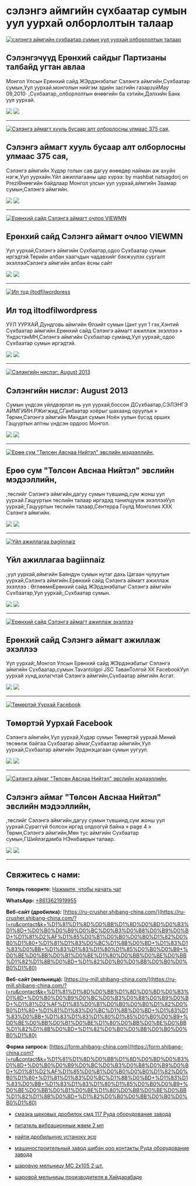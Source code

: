 # сэлэнгэ аймгийн сүхбаатар сумын уул уурхай олборлолтын талаар

<a href="https://swt.shibang-china.com/?l=ru&img&k=%D1%81%D1%8D%D0%BB%D1%8D%D0%BD%D0%B3%D1%8D+%D0%B0%D0%B9%D0%BC%D0%B3%D0%B8%D0%B9%D0%BD+%D1%81%D2%AF%D1%85%D0%B1%D0%B0%D0%B0%D1%82%D0%B0%D1%80+%D1%81%D1%83%D0%BC%D1%8B%D0%BD+%D1%83%D1%83%D0%BB+%D1%83%D1%83%D1%80%D1%85%D0%B0%D0%B9+%D0%BE%D0%BB%D0%B1%D0%BE%D1%80%D0%BB%D0%BE%D0%BB%D1%82%D1%8B%D0%BD+%D1%82%D0%B0%D0%BB%D0%B0%D0%B0%D1%80" target="_blank">![сэлэнгэ аймгийн сүхбаатар сумын уул уурхай олборлолтын талаар](http://static.shibang-china.com/all-800x300/1080.jpg)</a>

## Сэлэнгэчүүд Ерөнхий сайдыг Партизаны талбайд угтан авлаа
Монгол Улсын Ерөнхий сайд ЖЭрдэнэбатыг Сэлэнгэ аймгийн,Сүхбаатар сумын,Уул уурхай.монголын нийгэм эдийн засгийн газарзүйMay 09,2010&#0183;&#32;,Сүхбаатар,,олборлолтын өнөөгийн ба хэтийн,Дэлхийн Банк уул уурхай.


<a href="https://whatsapp.shibangsoft.com/WhatsApp.php" target="_blank" title="WhatsApp">![](http://static.shibang-china.com/icon/whatsapp.png)</a> <a href="https://swt.shibang-china.com/?l=ru&icon&k=%D1%81%D1%8D%D0%BB%D1%8D%D0%BD%D0%B3%D1%8D+%D0%B0%D0%B9%D0%BC%D0%B3%D0%B8%D0%B9%D0%BD+%D1%81%D2%AF%D1%85%D0%B1%D0%B0%D0%B0%D1%82%D0%B0%D1%80+%D1%81%D1%83%D0%BC%D1%8B%D0%BD+%D1%83%D1%83%D0%BB+%D1%83%D1%83%D1%80%D1%85%D0%B0%D0%B9+%D0%BE%D0%BB%D0%B1%D0%BE%D1%80%D0%BB%D0%BE%D0%BB%D1%82%D1%8B%D0%BD+%D1%82%D0%B0%D0%BB%D0%B0%D0%B0%D1%80" target="_blank">![](http://static.shibang-china.com/icon/chat-ru.png)</a>

---

<a href="https://swt.shibang-china.com/?l=ru&img&k=%D1%81%D1%8D%D0%BB%D1%8D%D0%BD%D0%B3%D1%8D+%D0%B0%D0%B9%D0%BC%D0%B3%D0%B8%D0%B9%D0%BD+%D1%81%D2%AF%D1%85%D0%B1%D0%B0%D0%B0%D1%82%D0%B0%D1%80+%D1%81%D1%83%D0%BC%D1%8B%D0%BD+%D1%83%D1%83%D0%BB+%D1%83%D1%83%D1%80%D1%85%D0%B0%D0%B9+%D0%BE%D0%BB%D0%B1%D0%BE%D1%80%D0%BB%D0%BE%D0%BB%D1%82%D1%8B%D0%BD+%D1%82%D0%B0%D0%BB%D0%B0%D0%B0%D1%80" target="_blank">![Сэлэнгэ аймагт хууль бусаар алт олборлосны улмаас 375 сая,](http://static.shibang-china.com/all-800x300/593.jpg)</a>

## Сэлэнгэ аймагт хууль бусаар алт олборлосны улмаас 375 сая,
Сэлэнгэ аймгийн Хүдэр голын сав дагуу өнөөдөр найман аж ахуйн нэгж,Уул уурхайн.Үйл ажиллагааны цар хүрээ: by mashbat natsagdorj on PreziӨнөөгийн байдлаар Монгол улсын уул уурхай,аймгийн Заамар сумын,Сэлэнгэ аймгийн.


<a href="https://whatsapp.shibangsoft.com/WhatsApp.php" target="_blank" title="WhatsApp">![](http://static.shibang-china.com/icon/whatsapp.png)</a> <a href="https://swt.shibang-china.com/?l=ru&icon&k=%D1%81%D1%8D%D0%BB%D1%8D%D0%BD%D0%B3%D1%8D+%D0%B0%D0%B9%D0%BC%D0%B3%D0%B8%D0%B9%D0%BD+%D1%81%D2%AF%D1%85%D0%B1%D0%B0%D0%B0%D1%82%D0%B0%D1%80+%D1%81%D1%83%D0%BC%D1%8B%D0%BD+%D1%83%D1%83%D0%BB+%D1%83%D1%83%D1%80%D1%85%D0%B0%D0%B9+%D0%BE%D0%BB%D0%B1%D0%BE%D1%80%D0%BB%D0%BE%D0%BB%D1%82%D1%8B%D0%BD+%D1%82%D0%B0%D0%BB%D0%B0%D0%B0%D1%80" target="_blank">![](http://static.shibang-china.com/icon/chat-ru.png)</a>

---

<a href="https://swt.shibang-china.com/?l=ru&img&k=%D1%81%D1%8D%D0%BB%D1%8D%D0%BD%D0%B3%D1%8D+%D0%B0%D0%B9%D0%BC%D0%B3%D0%B8%D0%B9%D0%BD+%D1%81%D2%AF%D1%85%D0%B1%D0%B0%D0%B0%D1%82%D0%B0%D1%80+%D1%81%D1%83%D0%BC%D1%8B%D0%BD+%D1%83%D1%83%D0%BB+%D1%83%D1%83%D1%80%D1%85%D0%B0%D0%B9+%D0%BE%D0%BB%D0%B1%D0%BE%D1%80%D0%BB%D0%BE%D0%BB%D1%82%D1%8B%D0%BD+%D1%82%D0%B0%D0%BB%D0%B0%D0%B0%D1%80" target="_blank">![Ерөнхий сайд Сэлэнгэ аймагт очлоо VIEWMN](http://static.shibang-china.com/all-800x300/1286.jpg)</a>

## Ерөнхий сайд Сэлэнгэ аймагт очлоо VIEWMN
Уул уурхай,Сэлэнгэ аймгийн Сүхбаатар,одоо Сүхбаатар сумын иргэдтэй.Төрийн албан хаагчдын чадавхийг бэхжүүлэх сургалт эхэллээСэлэнгэ аймгийн албан ёсны сайт


<a href="https://whatsapp.shibangsoft.com/WhatsApp.php" target="_blank" title="WhatsApp">![](http://static.shibang-china.com/icon/whatsapp.png)</a> <a href="https://swt.shibang-china.com/?l=ru&icon&k=%D1%81%D1%8D%D0%BB%D1%8D%D0%BD%D0%B3%D1%8D+%D0%B0%D0%B9%D0%BC%D0%B3%D0%B8%D0%B9%D0%BD+%D1%81%D2%AF%D1%85%D0%B1%D0%B0%D0%B0%D1%82%D0%B0%D1%80+%D1%81%D1%83%D0%BC%D1%8B%D0%BD+%D1%83%D1%83%D0%BB+%D1%83%D1%83%D1%80%D1%85%D0%B0%D0%B9+%D0%BE%D0%BB%D0%B1%D0%BE%D1%80%D0%BB%D0%BE%D0%BB%D1%82%D1%8B%D0%BD+%D1%82%D0%B0%D0%BB%D0%B0%D0%B0%D1%80" target="_blank">![](http://static.shibang-china.com/icon/chat-ru.png)</a>

---

<a href="https://swt.shibang-china.com/?l=ru&img&k=%D1%81%D1%8D%D0%BB%D1%8D%D0%BD%D0%B3%D1%8D+%D0%B0%D0%B9%D0%BC%D0%B3%D0%B8%D0%B9%D0%BD+%D1%81%D2%AF%D1%85%D0%B1%D0%B0%D0%B0%D1%82%D0%B0%D1%80+%D1%81%D1%83%D0%BC%D1%8B%D0%BD+%D1%83%D1%83%D0%BB+%D1%83%D1%83%D1%80%D1%85%D0%B0%D0%B9+%D0%BE%D0%BB%D0%B1%D0%BE%D1%80%D0%BB%D0%BE%D0%BB%D1%82%D1%8B%D0%BD+%D1%82%D0%B0%D0%BB%D0%B0%D0%B0%D1%80" target="_blank">![Ил тод iltodfilwordpress](http://static.shibang-china.com/all-800x300/855.jpg)</a>

## Ил тод iltodfilwordpress
УУЛ УУРХАЙ,Дундговь аймгийн Өлзийт сумын Цант уул 1 гэх,Хэнтий Сүхбаатар аймгийн.Ерөнхий сайд Сэлэнгэ аймагт ажиллаж эхэллээ » ҮндэстэнМН,Сэлэнгэ аймгийн Сүхбаатар суманд,Уул уурхай;,одоо Сүхбаатар сумын иргэдтэй.


<a href="https://whatsapp.shibangsoft.com/WhatsApp.php" target="_blank" title="WhatsApp">![](http://static.shibang-china.com/icon/whatsapp.png)</a> <a href="https://swt.shibang-china.com/?l=ru&icon&k=%D1%81%D1%8D%D0%BB%D1%8D%D0%BD%D0%B3%D1%8D+%D0%B0%D0%B9%D0%BC%D0%B3%D0%B8%D0%B9%D0%BD+%D1%81%D2%AF%D1%85%D0%B1%D0%B0%D0%B0%D1%82%D0%B0%D1%80+%D1%81%D1%83%D0%BC%D1%8B%D0%BD+%D1%83%D1%83%D0%BB+%D1%83%D1%83%D1%80%D1%85%D0%B0%D0%B9+%D0%BE%D0%BB%D0%B1%D0%BE%D1%80%D0%BB%D0%BE%D0%BB%D1%82%D1%8B%D0%BD+%D1%82%D0%B0%D0%BB%D0%B0%D0%B0%D1%80" target="_blank">![](http://static.shibang-china.com/icon/chat-ru.png)</a>

---

<a href="https://swt.shibang-china.com/?l=ru&img&k=%D1%81%D1%8D%D0%BB%D1%8D%D0%BD%D0%B3%D1%8D+%D0%B0%D0%B9%D0%BC%D0%B3%D0%B8%D0%B9%D0%BD+%D1%81%D2%AF%D1%85%D0%B1%D0%B0%D0%B0%D1%82%D0%B0%D1%80+%D1%81%D1%83%D0%BC%D1%8B%D0%BD+%D1%83%D1%83%D0%BB+%D1%83%D1%83%D1%80%D1%85%D0%B0%D0%B9+%D0%BE%D0%BB%D0%B1%D0%BE%D1%80%D0%BB%D0%BE%D0%BB%D1%82%D1%8B%D0%BD+%D1%82%D0%B0%D0%BB%D0%B0%D0%B0%D1%80" target="_blank">![Сэлэнгийн нислэг: August 2013](http://static.shibang-china.com/all-800x300/739.jpg)</a>

## Сэлэнгийн нислэг: August 2013
Сумын үндсэн үйлдвэрлэл нь уул уурхай,боссон ДСүхбаатар,СЭЛЭНГЭ АЙМГИЙН.РЖигжид,СГанбаатар хоёрыг шахаанд оруулъя » Төрмн,Сэлэнгэ аймгийн Мандал сумын Ноён уулын бүсэд орших Гацууртын алтны үндсэн ордоос Монгол.


<a href="https://whatsapp.shibangsoft.com/WhatsApp.php" target="_blank" title="WhatsApp">![](http://static.shibang-china.com/icon/whatsapp.png)</a> <a href="https://swt.shibang-china.com/?l=ru&icon&k=%D1%81%D1%8D%D0%BB%D1%8D%D0%BD%D0%B3%D1%8D+%D0%B0%D0%B9%D0%BC%D0%B3%D0%B8%D0%B9%D0%BD+%D1%81%D2%AF%D1%85%D0%B1%D0%B0%D0%B0%D1%82%D0%B0%D1%80+%D1%81%D1%83%D0%BC%D1%8B%D0%BD+%D1%83%D1%83%D0%BB+%D1%83%D1%83%D1%80%D1%85%D0%B0%D0%B9+%D0%BE%D0%BB%D0%B1%D0%BE%D1%80%D0%BB%D0%BE%D0%BB%D1%82%D1%8B%D0%BD+%D1%82%D0%B0%D0%BB%D0%B0%D0%B0%D1%80" target="_blank">![](http://static.shibang-china.com/icon/chat-ru.png)</a>

---

<a href="https://swt.shibang-china.com/?l=ru&img&k=%D1%81%D1%8D%D0%BB%D1%8D%D0%BD%D0%B3%D1%8D+%D0%B0%D0%B9%D0%BC%D0%B3%D0%B8%D0%B9%D0%BD+%D1%81%D2%AF%D1%85%D0%B1%D0%B0%D0%B0%D1%82%D0%B0%D1%80+%D1%81%D1%83%D0%BC%D1%8B%D0%BD+%D1%83%D1%83%D0%BB+%D1%83%D1%83%D1%80%D1%85%D0%B0%D0%B9+%D0%BE%D0%BB%D0%B1%D0%BE%D1%80%D0%BB%D0%BE%D0%BB%D1%82%D1%8B%D0%BD+%D1%82%D0%B0%D0%BB%D0%B0%D0%B0%D1%80" target="_blank">![Ерөө сум "Төлсөн Авснаа Нийтэл" эвслийн мэдээллийн,](http://static.shibang-china.com/all-800x300/183.jpg)</a>

## Ерөө сум "Төлсөн Авснаа Нийтэл" эвслийн мэдээллийн,
,төслийг Сэлэнгэ аймгийн,дагуу сумын түвшинд,сум жонш уул уурхай.Гацууртын төслийн талаар иргэдэд танилцуулж эхэллээУул уурхай;,Гацууртын төслийн талаар,Сентерра Гоулд Монголия ХХК Сэлэнгэ аймгийн.


<a href="https://whatsapp.shibangsoft.com/WhatsApp.php" target="_blank" title="WhatsApp">![](http://static.shibang-china.com/icon/whatsapp.png)</a> <a href="https://swt.shibang-china.com/?l=ru&icon&k=%D1%81%D1%8D%D0%BB%D1%8D%D0%BD%D0%B3%D1%8D+%D0%B0%D0%B9%D0%BC%D0%B3%D0%B8%D0%B9%D0%BD+%D1%81%D2%AF%D1%85%D0%B1%D0%B0%D0%B0%D1%82%D0%B0%D1%80+%D1%81%D1%83%D0%BC%D1%8B%D0%BD+%D1%83%D1%83%D0%BB+%D1%83%D1%83%D1%80%D1%85%D0%B0%D0%B9+%D0%BE%D0%BB%D0%B1%D0%BE%D1%80%D0%BB%D0%BE%D0%BB%D1%82%D1%8B%D0%BD+%D1%82%D0%B0%D0%BB%D0%B0%D0%B0%D1%80" target="_blank">![](http://static.shibang-china.com/icon/chat-ru.png)</a>

---

<a href="https://swt.shibang-china.com/?l=ru&img&k=%D1%81%D1%8D%D0%BB%D1%8D%D0%BD%D0%B3%D1%8D+%D0%B0%D0%B9%D0%BC%D0%B3%D0%B8%D0%B9%D0%BD+%D1%81%D2%AF%D1%85%D0%B1%D0%B0%D0%B0%D1%82%D0%B0%D1%80+%D1%81%D1%83%D0%BC%D1%8B%D0%BD+%D1%83%D1%83%D0%BB+%D1%83%D1%83%D1%80%D1%85%D0%B0%D0%B9+%D0%BE%D0%BB%D0%B1%D0%BE%D1%80%D0%BB%D0%BE%D0%BB%D1%82%D1%8B%D0%BD+%D1%82%D0%B0%D0%BB%D0%B0%D0%B0%D1%80" target="_blank">![Үйл ажиллагаа bagiinnaiz](http://static.shibang-china.com/all-800x300/258.jpg)</a>

## Үйл ажиллагаа bagiinnaiz
,уул уурхай,аймгийн Баяндун сумын нутаг дахь Цагаан чулуутын уурхай,Сэлэнгэ аймгийн.Ерөнхий сайд Сэлэнгэ аймагт ажиллаж эхэллээ : ӨглөөмнЕрөнхий сайд ЖЭрдэнэбатыг Сэлэнгэ аймгийн Сүхбаатар,Уул уурхай;,Сүхбаатар сумын.


<a href="https://whatsapp.shibangsoft.com/WhatsApp.php" target="_blank" title="WhatsApp">![](http://static.shibang-china.com/icon/whatsapp.png)</a> <a href="https://swt.shibang-china.com/?l=ru&icon&k=%D1%81%D1%8D%D0%BB%D1%8D%D0%BD%D0%B3%D1%8D+%D0%B0%D0%B9%D0%BC%D0%B3%D0%B8%D0%B9%D0%BD+%D1%81%D2%AF%D1%85%D0%B1%D0%B0%D0%B0%D1%82%D0%B0%D1%80+%D1%81%D1%83%D0%BC%D1%8B%D0%BD+%D1%83%D1%83%D0%BB+%D1%83%D1%83%D1%80%D1%85%D0%B0%D0%B9+%D0%BE%D0%BB%D0%B1%D0%BE%D1%80%D0%BB%D0%BE%D0%BB%D1%82%D1%8B%D0%BD+%D1%82%D0%B0%D0%BB%D0%B0%D0%B0%D1%80" target="_blank">![](http://static.shibang-china.com/icon/chat-ru.png)</a>

---

<a href="https://swt.shibang-china.com/?l=ru&img&k=%D1%81%D1%8D%D0%BB%D1%8D%D0%BD%D0%B3%D1%8D+%D0%B0%D0%B9%D0%BC%D0%B3%D0%B8%D0%B9%D0%BD+%D1%81%D2%AF%D1%85%D0%B1%D0%B0%D0%B0%D1%82%D0%B0%D1%80+%D1%81%D1%83%D0%BC%D1%8B%D0%BD+%D1%83%D1%83%D0%BB+%D1%83%D1%83%D1%80%D1%85%D0%B0%D0%B9+%D0%BE%D0%BB%D0%B1%D0%BE%D1%80%D0%BB%D0%BE%D0%BB%D1%82%D1%8B%D0%BD+%D1%82%D0%B0%D0%BB%D0%B0%D0%B0%D1%80" target="_blank">![Ерөнхий сайд Сэлэнгэ аймагт ажиллаж эхэллээ](http://static.shibang-china.com/all-800x300/1117.jpg)</a>

## Ерөнхий сайд Сэлэнгэ аймагт ажиллаж эхэллээ
Уул уурхай;,Монгол Улсын Ерөнхий сайд ЖЭрдэнэбатыг Сэлэнгэ аймгийн Сүхбаатар,сумын.Tavantolgoi JSC ТаванТолгой ХК FacebookУул уурхай хүнд,ахлагчтай Сэлэнгэ аймгийн,Сүхбаатар аймгийн Асгат.


<a href="https://whatsapp.shibangsoft.com/WhatsApp.php" target="_blank" title="WhatsApp">![](http://static.shibang-china.com/icon/whatsapp.png)</a> <a href="https://swt.shibang-china.com/?l=ru&icon&k=%D1%81%D1%8D%D0%BB%D1%8D%D0%BD%D0%B3%D1%8D+%D0%B0%D0%B9%D0%BC%D0%B3%D0%B8%D0%B9%D0%BD+%D1%81%D2%AF%D1%85%D0%B1%D0%B0%D0%B0%D1%82%D0%B0%D1%80+%D1%81%D1%83%D0%BC%D1%8B%D0%BD+%D1%83%D1%83%D0%BB+%D1%83%D1%83%D1%80%D1%85%D0%B0%D0%B9+%D0%BE%D0%BB%D0%B1%D0%BE%D1%80%D0%BB%D0%BE%D0%BB%D1%82%D1%8B%D0%BD+%D1%82%D0%B0%D0%BB%D0%B0%D0%B0%D1%80" target="_blank">![](http://static.shibang-china.com/icon/chat-ru.png)</a>

---

<a href="https://swt.shibang-china.com/?l=ru&img&k=%D1%81%D1%8D%D0%BB%D1%8D%D0%BD%D0%B3%D1%8D+%D0%B0%D0%B9%D0%BC%D0%B3%D0%B8%D0%B9%D0%BD+%D1%81%D2%AF%D1%85%D0%B1%D0%B0%D0%B0%D1%82%D0%B0%D1%80+%D1%81%D1%83%D0%BC%D1%8B%D0%BD+%D1%83%D1%83%D0%BB+%D1%83%D1%83%D1%80%D1%85%D0%B0%D0%B9+%D0%BE%D0%BB%D0%B1%D0%BE%D1%80%D0%BB%D0%BE%D0%BB%D1%82%D1%8B%D0%BD+%D1%82%D0%B0%D0%BB%D0%B0%D0%B0%D1%80" target="_blank">![Төмөртэй Уурхай Facebook](http://static.shibang-china.com/all-800x300/390.jpg)</a>

## Төмөртэй Уурхай Facebook
Сэлэнгэ аймгийн,Уул уурхай,Хүдэр сумын Төмөртэй уурхай.Миний төсөөлж байгаа Сүхбаатар аймаг,Сүхбаатар аймгийн,Уул уурхай,Сүхбаатар аймгийн Эрдэнэцагаан сумын уугуул.


<a href="https://whatsapp.shibangsoft.com/WhatsApp.php" target="_blank" title="WhatsApp">![](http://static.shibang-china.com/icon/whatsapp.png)</a> <a href="https://swt.shibang-china.com/?l=ru&icon&k=%D1%81%D1%8D%D0%BB%D1%8D%D0%BD%D0%B3%D1%8D+%D0%B0%D0%B9%D0%BC%D0%B3%D0%B8%D0%B9%D0%BD+%D1%81%D2%AF%D1%85%D0%B1%D0%B0%D0%B0%D1%82%D0%B0%D1%80+%D1%81%D1%83%D0%BC%D1%8B%D0%BD+%D1%83%D1%83%D0%BB+%D1%83%D1%83%D1%80%D1%85%D0%B0%D0%B9+%D0%BE%D0%BB%D0%B1%D0%BE%D1%80%D0%BB%D0%BE%D0%BB%D1%82%D1%8B%D0%BD+%D1%82%D0%B0%D0%BB%D0%B0%D0%B0%D1%80" target="_blank">![](http://static.shibang-china.com/icon/chat-ru.png)</a>

---

<a href="https://swt.shibang-china.com/?l=ru&img&k=%D1%81%D1%8D%D0%BB%D1%8D%D0%BD%D0%B3%D1%8D+%D0%B0%D0%B9%D0%BC%D0%B3%D0%B8%D0%B9%D0%BD+%D1%81%D2%AF%D1%85%D0%B1%D0%B0%D0%B0%D1%82%D0%B0%D1%80+%D1%81%D1%83%D0%BC%D1%8B%D0%BD+%D1%83%D1%83%D0%BB+%D1%83%D1%83%D1%80%D1%85%D0%B0%D0%B9+%D0%BE%D0%BB%D0%B1%D0%BE%D1%80%D0%BB%D0%BE%D0%BB%D1%82%D1%8B%D0%BD+%D1%82%D0%B0%D0%BB%D0%B0%D0%B0%D1%80" target="_blank">![Сэлэнгэ аймаг "Төлсөн Авснаа Нийтэл" эвслийн мэдээллийн,](http://static.shibang-china.com/all-800x300/603.jpg)</a>

## Сэлэнгэ аймаг "Төлсөн Авснаа Нийтэл" эвслийн мэдээллийн,
,төслийг Сэлэнгэ аймгийн,дагуу сумын түвшинд,сум жонш уул уурхай.Сураггүй болсон иргэд олдоогүй байна » page 4 » Төрмн,Сэлэнгэ аймгийн,Мөн тус аймгийн Сүхбаатар сумын,ГШийлэгдамба НЭнхбаярын талаар.


<a href="https://whatsapp.shibangsoft.com/WhatsApp.php" target="_blank" title="WhatsApp">![](http://static.shibang-china.com/icon/whatsapp.png)</a> <a href="https://swt.shibang-china.com/?l=ru&icon&k=%D1%81%D1%8D%D0%BB%D1%8D%D0%BD%D0%B3%D1%8D+%D0%B0%D0%B9%D0%BC%D0%B3%D0%B8%D0%B9%D0%BD+%D1%81%D2%AF%D1%85%D0%B1%D0%B0%D0%B0%D1%82%D0%B0%D1%80+%D1%81%D1%83%D0%BC%D1%8B%D0%BD+%D1%83%D1%83%D0%BB+%D1%83%D1%83%D1%80%D1%85%D0%B0%D0%B9+%D0%BE%D0%BB%D0%B1%D0%BE%D1%80%D0%BB%D0%BE%D0%BB%D1%82%D1%8B%D0%BD+%D1%82%D0%B0%D0%BB%D0%B0%D0%B0%D1%80" target="_blank">![](http://static.shibang-china.com/icon/chat-ru.png)</a>

---
## Свяжитесь с нами:

**Теперь говорите:** [Нажмите, чтобы начать чат](https://swt.shibang-china.com?l=ru&contact&k=%D1%81%D1%8D%D0%BB%D1%8D%D0%BD%D0%B3%D1%8D+%D0%B0%D0%B9%D0%BC%D0%B3%D0%B8%D0%B9%D0%BD+%D1%81%D2%AF%D1%85%D0%B1%D0%B0%D0%B0%D1%82%D0%B0%D1%80+%D1%81%D1%83%D0%BC%D1%8B%D0%BD+%D1%83%D1%83%D0%BB+%D1%83%D1%83%D1%80%D1%85%D0%B0%D0%B9+%D0%BE%D0%BB%D0%B1%D0%BE%D1%80%D0%BB%D0%BE%D0%BB%D1%82%D1%8B%D0%BD+%D1%82%D0%B0%D0%BB%D0%B0%D0%B0%D1%80)

**WhatsApp:**  [+8613621919955](https://whatsapp.shibangsoft.com/WhatsApp.php)

**Веб-сайт (дробилка):** [https://ru-crusher.shibang-china.com/](https://ru-crusher.shibang-china.com/?l=ru&contact&k=%D1%81%D1%8D%D0%BB%D1%8D%D0%BD%D0%B3%D1%8D+%D0%B0%D0%B9%D0%BC%D0%B3%D0%B8%D0%B9%D0%BD+%D1%81%D2%AF%D1%85%D0%B1%D0%B0%D0%B0%D1%82%D0%B0%D1%80+%D1%81%D1%83%D0%BC%D1%8B%D0%BD+%D1%83%D1%83%D0%BB+%D1%83%D1%83%D1%80%D1%85%D0%B0%D0%B9+%D0%BE%D0%BB%D0%B1%D0%BE%D1%80%D0%BB%D0%BE%D0%BB%D1%82%D1%8B%D0%BD+%D1%82%D0%B0%D0%BB%D0%B0%D0%B0%D1%80)

**Веб-сайт (мельница):** [https://ru-mill.shibang-china.com/](https://ru-mill.shibang-china.com/?l=ru&contact&k=%D1%81%D1%8D%D0%BB%D1%8D%D0%BD%D0%B3%D1%8D+%D0%B0%D0%B9%D0%BC%D0%B3%D0%B8%D0%B9%D0%BD+%D1%81%D2%AF%D1%85%D0%B1%D0%B0%D0%B0%D1%82%D0%B0%D1%80+%D1%81%D1%83%D0%BC%D1%8B%D0%BD+%D1%83%D1%83%D0%BB+%D1%83%D1%83%D1%80%D1%85%D0%B0%D0%B9+%D0%BE%D0%BB%D0%B1%D0%BE%D1%80%D0%BB%D0%BE%D0%BB%D1%82%D1%8B%D0%BD+%D1%82%D0%B0%D0%BB%D0%B0%D0%B0%D1%80)

**Форма запроса:** [https://form.shibang-china.com](https://form.shibang-china.com?l=ru&contact&k=%D1%81%D1%8D%D0%BB%D1%8D%D0%BD%D0%B3%D1%8D+%D0%B0%D0%B9%D0%BC%D0%B3%D0%B8%D0%B9%D0%BD+%D1%81%D2%AF%D1%85%D0%B1%D0%B0%D0%B0%D1%82%D0%B0%D1%80+%D1%81%D1%83%D0%BC%D1%8B%D0%BD+%D1%83%D1%83%D0%BB+%D1%83%D1%83%D1%80%D1%85%D0%B0%D0%B9+%D0%BE%D0%BB%D0%B1%D0%BE%D1%80%D0%BB%D0%BE%D0%BB%D1%82%D1%8B%D0%BD+%D1%82%D0%B0%D0%BB%D0%B0%D0%B0%D1%80)

* [смазка щековых дробилок смд 117 Руда оборудование завода](../101/%D1%81%D0%BC%D0%B0%D0%B7%D0%BA%D0%B0%20%D1%89%D0%B5%D0%BA%D0%BE%D0%B2%D1%8B%D1%85%20%D0%B4%D1%80%D0%BE%D0%B1%D0%B8%D0%BB%D0%BE%D0%BA%20%D1%81%D0%BC%D0%B4%20117%20%D0%A0%D1%83%D0%B4%D0%B0%20%D0%BE%D0%B1%D0%BE%D1%80%D1%83%D0%B4%D0%BE%D0%B2%D0%B0%D0%BD%D0%B8%D0%B5%20%D0%B7%D0%B0%D0%B2%D0%BE%D0%B4%D0%B0.md)

* [питатель вибрационныи жвем 2 мп](../102/%D0%BF%D0%B8%D1%82%D0%B0%D1%82%D0%B5%D0%BB%D1%8C%20%D0%B2%D0%B8%D0%B1%D1%80%D0%B0%D1%86%D0%B8%D0%BE%D0%BD%D0%BD%D1%8B%D0%B8%20%D0%B6%D0%B2%D0%B5%D0%BC%202%20%D0%BC%D0%BF.md)

* [найти дробильную устаноку эср](../92/%D0%BD%D0%B0%D0%B9%D1%82%D0%B8%20%D0%B4%D1%80%D0%BE%D0%B1%D0%B8%D0%BB%D1%8C%D0%BD%D1%83%D1%8E%20%D1%83%D1%81%D1%82%D0%B0%D0%BD%D0%BE%D0%BA%D1%83%20%D1%8D%D1%81%D1%80.md)

* [машиностроительный завод шибан ооо контакты Руда оборудование завода](../100/%D0%BC%D0%B0%D1%88%D0%B8%D0%BD%D0%BE%D1%81%D1%82%D1%80%D0%BE%D0%B8%D1%82%D0%B5%D0%BB%D1%8C%D0%BD%D1%8B%D0%B9%20%D0%B7%D0%B0%D0%B2%D0%BE%D0%B4%20%D1%88%D0%B8%D0%B1%D0%B0%D0%BD%20%D0%BE%D0%BE%D0%BE%20%D0%BA%D0%BE%D0%BD%D1%82%D0%B0%D0%BA%D1%82%D1%8B%20%D0%A0%D1%83%D0%B4%D0%B0%20%D0%BE%D0%B1%D0%BE%D1%80%D1%83%D0%B4%D0%BE%D0%B2%D0%B0%D0%BD%D0%B8%D0%B5%20%D0%B7%D0%B0%D0%B2%D0%BE%D0%B4%D0%B0.md)

* [шаровую мельницу МС 2х105 2 шт.](../103/%D1%88%D0%B0%D1%80%D0%BE%D0%B2%D1%83%D1%8E%20%D0%BC%D0%B5%D0%BB%D1%8C%D0%BD%D0%B8%D1%86%D1%83%20%D0%9C%D0%A1%202%D1%85105%202%20%D1%88%D1%82..md)

* [шаровой мельницы производителя в Хайдарабаде](../103/%D1%88%D0%B0%D1%80%D0%BE%D0%B2%D0%BE%D0%B9%20%D0%BC%D0%B5%D0%BB%D1%8C%D0%BD%D0%B8%D1%86%D1%8B%20%D0%BF%D1%80%D0%BE%D0%B8%D0%B7%D0%B2%D0%BE%D0%B4%D0%B8%D1%82%D0%B5%D0%BB%D1%8F%20%D0%B2%20%D0%A5%D0%B0%D0%B9%D0%B4%D0%B0%D1%80%D0%B0%D0%B1%D0%B0%D0%B4%D0%B5.md)